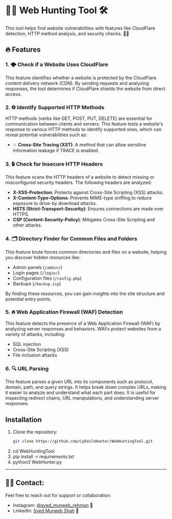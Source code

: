 # 🕵️‍♂️ Web Hunting Tool 🛠️

This tool helps find website vulnerabilities with features like CloudFlare detection, HTTP method analysis, and security checks. 🧑‍💻

## 🔥 Features

### 1. 🌩️ Check if a Website Uses CloudFlare
This feature identifies whether a website is protected by the CloudFlare content delivery network (CDN). By sending requests and analyzing responses, the tool determines if CloudFlare shields the website from direct access.

### 2. 🌐 Identify Supported HTTP Methods
HTTP methods (verbs like GET, POST, PUT, DELETE) are essential for communication between clients and servers. This feature tests a website's response to various HTTP methods to identify supported ones, which can reveal potential vulnerabilities such as:
- 💥 **Cross-Site Tracing (XST)**: A method that can allow sensitive information leakage if TRACE is enabled.

### 3. 🔒 Check for Insecure HTTP Headers
This feature scans the HTTP headers of a website to detect missing or misconfigured security headers. The following headers are analyzed:
- **X-XSS-Protection**: Protects against Cross-Site Scripting (XSS) attacks.
- **X-Content-Type-Options**: Prevents MIME-type sniffing to reduce exposure to drive-by download attacks.
- **HSTS (Strict-Transport-Security)**: Ensures connections are made over HTTPS.
- **CSP (Content-Security-Policy)**: Mitigates Cross-Site Scripting and other attacks.

### 4. 🗂️ Directory Finder for Common Files and Folders
This feature brute forces common directories and files on a website, helping you discover hidden resources like:
- Admin panels (`/admin/`)
- Login pages (`/login/`)
- Configuration files (`/config.php`)
- Backups (`/backup.zip`)
  
By finding these resources, you can gain insights into the site structure and potential entry points.

### 5. 🔥 Web Application Firewall (WAF) Detection
This feature detects the presence of a Web Application Firewall (WAF) by analyzing server responses and behaviors. WAFs protect websites from a variety of attacks, including:
- SQL injection
- Cross-Site Scripting (XSS)
- File inclusion attacks

### 6. 🔍 URL Parsing
This feature parses a given URL into its components such as protocol, domain, path, and query strings. It helps break down complex URLs, making it easier to analyze and understand what each part does. It is useful for inspecting redirect chains, URL manipulations, and understanding server responses.



## Installation

1. Clone the repository:
   ```bash
   git clone https://github.com/CybVulnHunter/WebHuntingTool.git
2. cd WebHuntingTool
3. pip install -r requirements.txt
4. python3 WebHunter.py 
---

## 👨‍💻 Contact:

Feel free to reach out for support or collaboration:

- Instagram: [@syed_muneeb_rehman](https://instagram.com/syed_muneeb_rehman) 📱
- LinkedIn: [Syed Muneeb Shah](https://www.linkedin.com/in/syed-muneeb-shah-4b5424266/) 🔗
